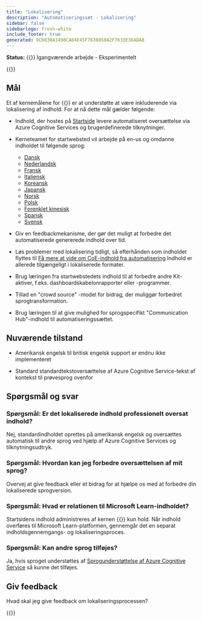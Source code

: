 ```yaml
---
title: "Lokalisering"
description: "Automatiseringssæt - Lokalisering"
sidebar: false
sidebarlogo: fresh-white
include_footer: true
generated: 8C6838A1498CA84E45F7638050A2F7633E36ADA8
---
```


**Status:** {{<externalImage src="https://github.githubassets.com/images/icons/emoji/unicode/1f6a7.png" size="16x16" text="Construction Icon">}} Igangværende arbejde - Eksperimentelt

{{<toc>}}

## Mål

Et af kernemålene for {{<product-name>}} er at understøtte at være inkluderende via lokalisering af indhold. For at nå dette mål gælder følgende:

- Indhold, der hostes på [Startside](https://aka.ms/ak4pp/starter) levere automatiseret oversættelse via Azure Cognitive Services og brugerdefinerede tilknytninger.

- Kerneteamet for startwebsted vil arbejde på en-us og omdanne indholdet til følgende sprog:

  - [Dansk](https://microsoft.github.io/powercat-automation-kit/da/)
  - [Nederlandsk](https://microsoft.github.io/powercat-automation-kit/nl/)
  - [Fransk](https://microsoft.github.io/powercat-automation-kit/fr/)
  - [Italiensk](https://microsoft.github.io/powercat-automation-kit/it/)
  - [Koreansk](https://microsoft.github.io/powercat-automation-kit/ko/)
  - [Japansk](https://microsoft.github.io/powercat-automation-kit/ja/)
  - [Norsk](https://microsoft.github.io/powercat-automation-kit/nb/)
  - [Polsk](https://microsoft.github.io/powercat-automation-kit/pl/)
  - [Forenklet kinesisk](https://microsoft.github.io/powercat-automation-kit/zh-hans)
  - [Spansk](https://microsoft.github.io/powercat-automation-kit/es/)
  - [Svensk](https://microsoft.github.io/powercat-automation-kit/sv/)

- Giv en feedbackmekanisme, der gør det muligt at forbedre det automatiserede genererede indhold over tid.

- Løs problemer med lokalisering tidligt, så efterhånden som indholdet flyttes til [Få mere at vide om CoE-indhold fra automatisering](https://aka.ms/AutomationCoE) Indhold er allerede tilgængeligt i lokaliserede formater.

- Brug læringen fra startwebstedets indhold til at forbedre andre Kit-aktiver, f.eks. dashboardskabelonrapporter eller -programmer.

- Tillad en "crowd source" -model for bidrag, der muliggør forbedret sprogtransformation.

- Brug læringen til at give mulighed for sprogspecifikt "Communication Hub"-indhold til automatiseringssættet.

## Nuværende tilstand

- Amerikansk engelsk til britisk engelsk support er endnu ikke implementeret

- Standard standardtekstoversættelse af Azure Cognitive Service-tekst af kontekst til prøvesprog ovenfor

## Spørgsmål og svar

### **Spørgsmål:** Er det lokaliserede indhold professionelt oversat indhold?

Nej, standardindholdet oprettes på amerikansk engelsk og oversættes automatisk til andre sprog ved hjælp af Azure Cognitive Services og tilknytningsudtryk.

### **Spørgsmål:** Hvordan kan jeg forbedre oversættelsen af mit sprog?

Overvej at give feedback eller et bidrag for at hjælpe os med at forbedre din lokaliserede sprogversion.

### **Spørgsmål:** Hvad er relationen til Microsoft Learn-indholdet?

Startsidens indhold administreres af kernen {{<product-name>}} kun hold. Når indhold overføres til Microsoft Learn-platformen, gennemgår det en separat indholdsgennemgangs- og lokaliseringsproces.

### **Spørgsmål:** Kan andre sprog tilføjes?

Ja, hvis sproget understøttes af [Sprogunderstøttelse af Azure Cognitive Service](https://learn.microsoft.com/azure/cognitive-services/language-support) så kunne det tilføjes.

## Giv feedback

Hvad skal jeg give feedback om lokaliseringsprocessen?

{{<questions name="/content/da/localization.json" completed="Tak fordi du udfyldte spørgsmål" showNavigationButtons="false" locale="da">}}
